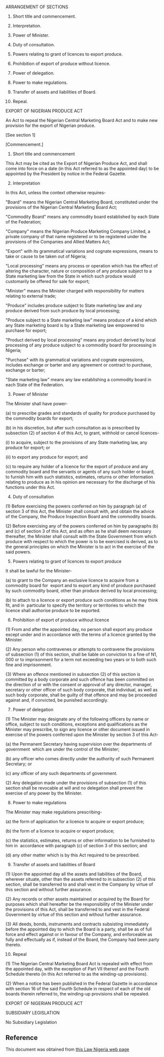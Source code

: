 # 

ARRANGEMENT OF SECTIONS

1. Short title and commencement.

2. Interpretation.

3. Power of Minister.

4. Duty of consultation.

5. Powers relating to grant of licences to export produce.

6. Prohibition of export of produce without licence.

7. Power of delegation.

8. Power to make regulations.

9. Transfer of assets and liabilities of Board.

10. Repeal.

EXPORT OF NIGERIAN PRODUCE ACT

An Act to repeal the Nigerian Central Marketing Board Act and to make new provision for the export of Nigerian produce.

[See section 1]

[Commencement.]

1. Short title and commencement

This Act may be cited as the Export of Nigerian Produce Act, and shall come into force on a date (in this Act referred to as the appointed day) to be appointed by the President by notice in the Federal Gazette.

2. Interpretation

In this Act, unless the context otherwise requires-

"Board" means the Nigerian Central Marketing Board, constituted under the provisions of the Nigerian Central Marketing Board Act;

"Commodity Board" means any commodity board established by each State of the Federation;

"Company" means the Nigerian Produce Marketing Company Limited, a private company of that name registered or to be registered under the provisions of the Companies and Allied Matters Act;

"Export" with its grammatical variations and cognate expressions, means to take or cause to be taken out of Nigeria;

"Local processing" means any process or operation which has the effect of altering the character, nature or composition of any produce subject to a State marketing law from the State in which such produce would customarily be offered for sale for export;

"Minister" means the Minister charged with responsibility for matters relating to external trade;

"Produce" includes produce subject to State marketing law and any produce derived from such produce by local processing;

"Produce subject to a State marketing law" means produce of a kind which any State marketing board is by a State marketing law empowered to purchase for export;

"Product derived by local processing" means any product derived by local processing of any produce subject to a commodity board for processing in Nigeria;

"Purchase" with its grammatical variations and cognate expressions, includes exchange or barter and any agreement or contract to purchase, exchange or barter;

"State marketing law" means any law establishing a commodity board in each State of the Federation.

3. Power of Minister

The Minister shall have power-

(a) to prescribe grades and standards of quality for produce purchased by the commodity boards for export;

(b) in his discretion, but after such consultation as is prescribed by subsection (2) of section 4 of this Act, to grant, withhold or cancel licences-

(i) to acquire, subject to the provisions of any State marketing law, any produce for export; or

(ii) to export any produce for export; and

(c) to require any holder of a licence for the export of produce and any commodity board and the servants or agents of any such holder or board, to furnish him with such statistics, estimates, returns or other information relating to produce as in his opinion are necessary for the discharge of his functions under this Act.

4. Duty of consultation

(1) Before exercising the powers conferred on him by paragraph (a) of section 3 of this Act, the Minister shall consult with, and obtain the advice of the Company, the Produce Inspection Board and the commodity boards.

(2) Before exercising any of the powers conferred on him by paragraphs (b) and (c) of section 3 of this Act, and as often as he shall deem necessary thereafter, the Minister shall consult with the State Government from which produce with respect to which the power is to be exercised is derived, as to the general principles on which the Minister is to act in the exercise of the said powers.

5. Powers relating to grant of licences to export produce

It shall be lawful for the Minister-

(a) to grant to the Company an exclusive licence to acquire from a commodity board for  export and to export any kind of produce purchased by such commodity board, other than produce derived by local processing;

(b) to attach to a licence or export produce such conditions as he may think fit, and in  particular to specify the territory or territories to which the licence shall authorise produce to be exported.

6. Prohibition of export of produce without licence

(1) From and after the appointed day, no person shall export any produce except under and in accordance with the terms of a licence granted by the Minister.

(2) Any person who contravenes or attempts to contravene the provisions of subsection (1) of this section, shall be liable on conviction to a fine of N1, 000 or to imprisonment for a term not exceeding two years or to both such fine and imprisonment.

(3) Where an offence mentioned in subsection (2) of this section is committed by a body corporate and such offence has been committed on the direction of or with the consent or approval of any director, manager, secretary or other officer of such body corporate, that individual, as well as such body corporate, shall be guilty of that offence and may be proceeded against and, if convicted, be punished accordingly.

7. Power of delegation

(1) The Minister may designate any of the following officers by name or office, subject to such conditions, exceptions and qualifications as the Minister may prescribe, to sign any licence or other document issued in exercise of the powers conferred upon the Minister by section 3 of this Act-

(a) the Permanent Secretary having supervision over the departments of government  which are under the control of the Minister;

(b) any officer who comes directly under the authority of such Permanent Secretary; or

(c) any officer of any such departments of government.

(2) Any delegation made under the provisions of subsection (1) of this section shall be revocable at will and no delegation shall prevent the exercise of any power by the Minister.

8. Power to make regulations

The Minister may make regulations prescribing-

(a) the form of application for a licence to acquire or export produce;

(b) the form of a licence to acquire or export produce;

(c) the statistics, estimates, returns or other information to be furnished to him in  accordance with paragraph (c) of section 3 of this section; and

(d) any other matter which is by this Act required to be prescribed.

9. Transfer of assets and liabilities of Board

(1) Upon the appointed day all the assets and liabilities of the Board, wherever situate, other than the assets referred to in subsection (2) of this section, shall be transferred to and shall vest in the Company by virtue of this section and without further assurance.

(2) Any records or other assets maintained or acquired by the Board for purposes which shall hereafter be the responsibility of the Minister under the provisions of this Act, shall be transferred to and vest in the Federal Government by virtue of this section and without further assurance.

(3) All deeds, bonds, instruments and contracts subsisting immediately before the appointed day to which the Board is a party, shall be as of full force and effect against or in favour of the Company, and enforceable as fully and effectually as if, instead of the Board, the Company had been party thereto.

10. Repeal

(1) The Nigerian Central Marketing Board Act is repealed with effect from the appointed day, with the exception of Part VII thereof and the Fourth Schedule thereto (in this Act referred to as the winding-up provisions).

(2) When a notice has been published in the Federal Gazette in accordance with section 16 of the said Fourth Schedule in respect of each of the old boards therein referred to, the winding-up provisions shall be repealed.

EXPORT OF NIGERIAN PRODUCE ACT

SUBSIDIARY LEGISLATION

No Subsidiary Legislation

## Reference

This document was obtained from [this Law Nigeria web page](http://www.lawnigeria.com/LFN/E/Export-of-Nigerian-Produce-Act.php)
